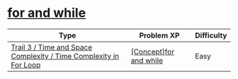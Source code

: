 # [for and while](https://www.codetree.ai/trails/complete/curated-cards/intro-for-and-while)

|Type|Problem XP|Difficulty|
|---|---|---|
|[Trail 3 / Time and Space Complexity / Time Complexity in For Loop](https://www.codetree.ai/trail-info/novice-high/)|[[Concept]for and while](https://www.codetree.ai/trails/complete/curated-cards/intro-for-and-while/)|Easy|


